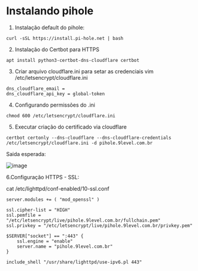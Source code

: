 # Instalando pihole

1. Instalação default do pihole:

`curl -sSL https://install.pi-hole.net | bash`


2. Instalação do Certbot para HTTPS

`apt install python3-certbot-dns-cloudflare certbot`

3. Criar arquivo cloudflare.ini para setar as credenciais
vim /etc/letsencrypt/cloudflare.ini
```
dns_cloudflare_email = 
dns_cloudflare_api_key = global-token
```

4. Configurando permissões do .ini

`chmod 600 /etc/letsencrypt/cloudflare.ini`

5. Executar criação do certificado via cloudflare

`certbot certonly --dns-cloudflare --dns-cloudflare-credentials /etc/letsencrypt/cloudflare.ini -d pihole.9level.com.br`

Saida esperada: 

![image](https://github.com/julianol1berato/manuais-startup/assets/6303689/537f81cf-6bb9-4714-a08b-a88be9a867af)


6.Configuração HTTPS - SSL:

cat /etc/lighttpd/conf-enabled/10-ssl.conf
```
server.modules += ( "mod_openssl" )

ssl.cipher-list = "HIGH"
ssl.pemfile = "/etc/letsencrypt/live/pihole.9level.com.br/fullchain.pem"
ssl.privkey = "/etc/letsencrypt/live/pihole.9level.com.br/privkey.pem"

$SERVER["socket"] == ":443" {
    ssl.engine = "enable"
    server.name = "pihole.9level.com.br"
}

include_shell "/usr/share/lighttpd/use-ipv6.pl 443"
```
